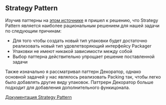 ## Strategy Pattern

Изучив паттерны на [этом источнике](https://github.com/AlexanderGrom/go-patterns) я пришел к решению, что Strategy Pattern  является наиболее рациональным решением для нашей задачи по следующим причинам:

- Для того чтобы создать новый тип упаковки будет достаточно реализовать новый тип удовлетворяющий интерфейсу Packager
- Упаковки не имеют никакой зависимости между собой 
- Выбор паттерна действительно упрощает решение поставленной задачи

Также изначально я рассматривал паттерн Декоратор, однако основной задачей у нас являлось реализовать Packing так, чтобы легко было добавлять другие виду упаковок.
Паттрерн Декоратор больше подходит для добавления дополнительного функицонала.

[Документация Strategy Pattern](https://refactoring.guru/design-patterns/strategy)